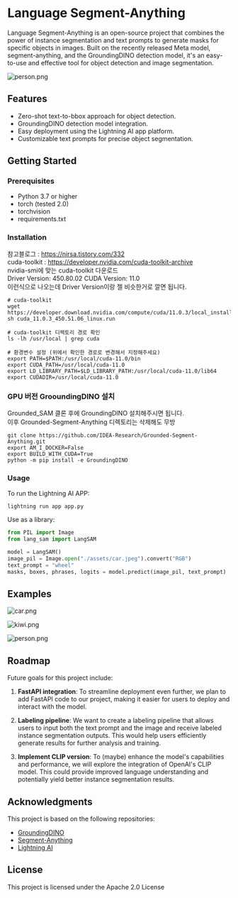 # Language Segment-Anything

Language Segment-Anything is an open-source project that combines the power of instance segmentation and text prompts to generate masks for specific objects in images. Built on the recently released Meta model, segment-anything, and the GroundingDINO detection model, it's an easy-to-use and effective tool for object detection and image segmentation.

![person.png](/assets/outputs/person.png)

## Features

- Zero-shot text-to-bbox approach for object detection.
- GroundingDINO detection model integration.
- Easy deployment using the Lightning AI app platform.
- Customizable text prompts for precise object segmentation.

## Getting Started

### Prerequisites

- Python 3.7 or higher
- torch (tested 2.0)
- torchvision
- requirements.txt

### Installation
참고블로그 : https://nirsa.tistory.com/332  
cuda-toolkit : https://developer.nvidia.com/cuda-toolkit-archive  
nvidia-smi에 맞는 cuda-toolkit 다운로드  
Driver Version: 450.80.02   CUDA Version: 11.0  
이런식으로 나오는데 Driver Version이랑 젤 비슷한거로 깔면 됩니다.
```
# cuda-toolkit
wget https://developer.download.nvidia.com/compute/cuda/11.0.3/local_installers/cuda_11.0.3_450.51.06_linux.run
sh cuda_11.0.3_450.51.06_linux.run

# cuda-toolkit 디렉토리 경로 확인
ls -lh /usr/local | grep cuda

# 환경변수 설정 (위에서 확인한 경로로 변경해서 지정해주세요)
export PATH=$PATH:/usr/local/cuda-11.0/bin
export CUDA_PATH=/usr/local/cuda-11.0
export LD_LIBRARY_PATH=$LD_LIBRARY_PATH:/usr/local/cuda-11.0/lib64
export CUDADIR=/usr/local/cuda-11.0
```

### GPU 버전 GrooundingDINO 설치
Grounded_SAM 클론 후에 GroundingDINO 설치해주시면 됩니다.  
이후 Grounded-Segment-Anything 디렉토리는 삭제해도 무방
```
git clone https://github.com/IDEA-Research/Grounded-Segment-Anything.git
export AM_I_DOCKER=False
export BUILD_WITH_CUDA=True
python -m pip install -e GroundingDINO
```

### Usage

To run the Lightning AI APP:

`lightning run app app.py`

Use as a library:

```python
from PIL import Image
from lang_sam import LangSAM

model = LangSAM()
image_pil = Image.open("./assets/car.jpeg").convert("RGB")
text_prompt = "wheel"
masks, boxes, phrases, logits = model.predict(image_pil, text_prompt)
```

## Examples

![car.png](/assets/outputs/car.png)

![kiwi.png](/assets/outputs/kiwi.png)

![person.png](/assets/outputs/person.png)

## Roadmap

Future goals for this project include:

1. **FastAPI integration**: To streamline deployment even further, we plan to add FastAPI code to our project, making it easier for users to deploy and interact with the model.

1. **Labeling pipeline**: We want to create a labeling pipeline that allows users to input both the text prompt and the image and receive labeled instance segmentation outputs. This would help users efficiently generate results for further analysis and training.

1. **Implement CLIP version**: To (maybe) enhance the model's capabilities and performance, we will explore the integration of OpenAI's CLIP model. This could provide improved language understanding and potentially yield better instance segmentation results.

## Acknowledgments

This project is based on the following repositories:

- [GroundingDINO](https://github.com/IDEA-Research/GroundingDINO)
- [Segment-Anything](https://github.com/facebookresearch/segment-anything)
- [Lightning AI](https://github.com/Lightning-AI/lightning)

## License

This project is licensed under the Apache 2.0 License

